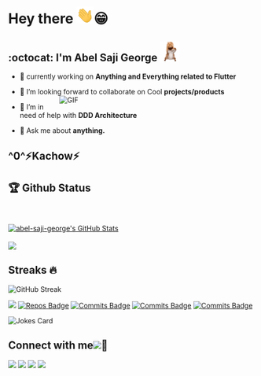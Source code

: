
# Hey there <img src="https://github.com/ABSphreak/ABSphreak/blob/master/gifs/Hi.gif" width="35px">😁 
## :octocat: I'm Abel Saji George  <img src="https://github.com/Abel-Saji-George/Abel-Saji-George/blob/main/squirrelBg.gif" width="40"/>

- 🔭  currently working on **Anything and Everything related to Flutter**

- 👯 I’m looking forward to collaborate on Cool **projects/products**<img align="right" alt="GIF" src="https://cdn.dribbble.com/users/1059583/screenshots/4171367/coding-freak.gif" width="400px" />
- 🤔 I’m in need of help with **DDD Architecture** 
- 💬 Ask me about **anything.**

 ^0^⚡Kachow⚡
 ---



 ##  🏆 Github Status
<br/>
<br/>
 <a href="https://github.com/abel-saji-george">
<img align="center" src="https://github-readme-stats.vercel.app/api?username=abel-saji-george&show_icons=true&theme=bear&icon_color=6392DF&hide=prs&hide_border=true" alt="abel-saji-george's GitHub Stats" />
</a> 
<br/>
<br/>
<a href="https://github.com/abel-saji-george">
<img align="center" src="https://github-readme-stats.vercel.app/api/top-langs/?username=abel-saji-george&layout=compact&show_icons=true&theme=bear&icon_color=6392DF&hide=prs&hide_border=true" />
</a>



##  Streaks 🔥

![GitHub Streak](https://github-readme-streak-stats.herokuapp.com?user=abel-saji-george&theme=bear&hide_border=true&fire=DD2727&stroke=DD2727&ring=A41FAE&sideNums=B3DADD&currStreakLabel=DD7A18&sideLabels=57DD3B&dates=A41FAE)


 ![](https://visitor-badge.glitch.me/badge?page_id=abel-saji-george)
[![Repos Badge](https://badges.pufler.dev/repos/abel-saji-george)](https://abel-saji-george.github.io/)
[![Commits Badge](https://badges.pufler.dev/commits/all/abel-saji-george)](https://abel-saji-george.github.io/)
[![Commits Badge](https://badges.pufler.dev/commits/yearly/abel-saji-george)](https://abel-saji-george.github.io/)
[![Commits Badge](https://badges.pufler.dev/commits/weekly/abel-saji-george)](https://abel-saji-george.github.io/)
<!-- [![Commits Badge](https://badges.pufler.dev/commits/monthly/abel-saji-george)](https://abel-saji-george.github.io/) -->


 ![Jokes Card](https://readme-jokes.vercel.app/api)

## Connect with me<img src="https://media2.giphy.com/media/AEtG3ZjmW9rErXXzzg/giphy.gif?cid=6c09b952lvlr7gudsqrr8vbuhkre4phaw3w8qtbc076870gp&rid=giphy.gif&ct=s" width="35px">🌝

[![](https://img.shields.io/badge/LinkedIn-0077B5?style=for-the-badge&logo=linkedin&logoColor=white)](https://www.linkedin.com/in/abel-saji-george-b416591ab/) [![](https://img.shields.io/badge/Instagram-E4405F?style=for-the-badge&logo=instagram&logoColor=white)](https://instagram.com/_the_hustler_06?igshid=x9wya3p0b8qv)  [![](https://img.shields.io/badge/WhatsApp-25D366?style=for-the-badge&logo=whatsapp&logoColor=white)](https://wa.me/+919497877775)  [![](https://img.shields.io/badge/Spotify-%231ED760.svg?&style=for-the-badge&logo=spotify&logoColor=white)](https://open.spotify.com/user/31iamknsnvhtiz4sq2dxrq2uyyui?si=BxXkK4CyTgODj6EQaVNKGA)

